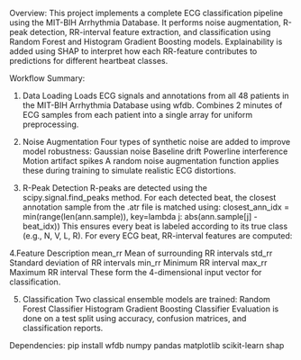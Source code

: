 Overview:
This project implements a complete ECG classification pipeline using the MIT-BIH Arrhythmia Database. It performs noise augmentation, R-peak detection, RR-interval feature extraction, and classification using Random Forest and Histogram Gradient Boosting models.
Explainability is added using SHAP to interpret how each RR-feature contributes to predictions for different heartbeat classes.

Workflow Summary:
1. Data Loading
Loads ECG signals and annotations from all 48 patients in the MIT-BIH Arrhythmia Database using wfdb.
Combines 2 minutes of ECG samples from each patient into a single array for uniform preprocessing.

2. Noise Augmentation
Four types of synthetic noise are added to improve model robustness:
Gaussian noise
Baseline drift
Powerline interference
Motion artifact spikes
A random noise augmentation function applies these during training to simulate realistic ECG distortions.

3. R-Peak Detection
R-peaks are detected using the scipy.signal.find_peaks method.
For each detected beat, the closest annotation sample from the .atr file is matched using:
closest_ann_idx = min(range(len(ann.sample)), key=lambda j: abs(ann.sample[j] - beat_idx))
This ensures every beat is labeled according to its true class (e.g., N, V, L, R).
For every ECG beat, RR-interval features are computed:

4.Feature	Description
mean_rr	Mean of surrounding RR intervals
std_rr	Standard deviation of RR intervals
min_rr	Minimum RR interval
max_rr	Maximum RR interval
These form the 4-dimensional input vector for classification.

5. Classification
Two classical ensemble models are trained:
Random Forest Classifier
Histogram Gradient Boosting Classifier
Evaluation is done on a test split using accuracy, confusion matrices, and classification reports.

Dependencies:
pip install wfdb numpy pandas matplotlib scikit-learn shap

